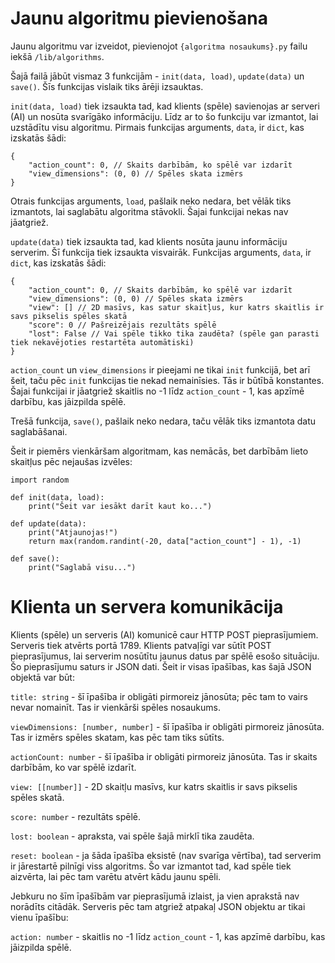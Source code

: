 # Jaunu algoritmu pievienošana

Jaunu algoritmu var izveidot, pievienojot ```{algoritma nosaukums}.py``` failu iekšā ```/lib/algorithms```.

Šajā failā jābūt vismaz 3 funkcijām - ```init(data, load)```, ```update(data)``` un ```save()```. Šīs funkcijas vislaik tiks ārēji izsauktas.

```init(data, load)``` tiek izsaukta tad, kad klients (spēle) savienojas ar serveri (AI) un nosūta svarīgāko informāciju. Līdz ar to šo funkciju var izmantot, lai uzstādītu visu algoritmu. Pirmais funkcijas arguments, ```data```, ir ```dict```, kas izskatās šādi:

```
{
    "action_count": 0, // Skaits darbībām, ko spēlē var izdarīt
    "view_dimensions": (0, 0) // Spēles skata izmērs
}
```

Otrais funkcijas arguments, ```load```, pašlaik neko nedara, bet vēlāk tiks izmantots, lai saglabātu algoritma stāvokli. Šajai funkcijai nekas nav jāatgriež.

```update(data)``` tiek izsaukta tad, kad klients nosūta jaunu informāciju serverim. Šī funkcija tiek izsaukta visvairāk. Funkcijas arguments, ```data```, ir ```dict```, kas izskatās šādi:

```
{
    "action_count": 0, // Skaits darbībām, ko spēlē var izdarīt
    "view_dimensions": (0, 0) // Spēles skata izmērs
    "view": [] // 2D masīvs, kas satur skaitļus, kur katrs skaitlis ir savs pikselis spēles skatā
    "score": 0 // Pašreizējais rezultāts spēlē
    "lost": False // Vai spēle tikko tika zaudēta? (spēle gan parasti tiek nekavējoties restartēta automātiski)
}
```

```action_count``` un ```view_dimensions``` ir pieejami ne tikai ```init``` funkcijā, bet arī šeit, taču pēc ```init``` funkcijas tie nekad nemainīsies. Tās ir būtībā konstantes. Šajai funkcijai ir jāatgriež skaitlis no -1 līdz ```action_count``` - 1, kas apzīmē darbību, kas jāizpilda spēlē.

Trešā funkcija, ```save()```, pašlaik neko nedara, taču vēlāk tiks izmantota datu saglabāšanai.

Šeit ir piemērs vienkāršam algoritmam, kas nemācās, bet darbībām lieto skaitļus pēc nejaušas izvēles:

```
import random

def init(data, load):
	print("Šeit var iesākt darīt kaut ko...")

def update(data):
	print("Atjaunojas!")
	return max(random.randint(-20, data["action_count"] - 1), -1)

def save():
	print("Saglabā visu...")
```

# Klienta un servera komunikācija

Klients (spēle) un serveris (AI) komunicē caur HTTP POST pieprasījumiem. Serveris tiek atvērts portā 1789. Klients patvaļīgi var sūtīt POST pieprasījumus, lai serverim nosūtītu jaunus datus par spēlē esošo situāciju. Šo pieprasījumu saturs ir JSON dati. Šeit ir visas īpašības, kas šajā JSON objektā var būt:

```title: string``` - šī īpašība ir obligāti pirmoreiz jānosūta; pēc tam to vairs nevar nomainīt. Tas ir vienkārši spēles nosaukums.

```viewDimensions: [number, number]``` - šī īpašība ir obligāti pirmoreiz jānosūta. Tas ir izmērs spēles skatam, kas pēc tam tiks sūtīts.

```actionCount: number``` - šī īpašība ir obligāti pirmoreiz jānosūta. Tas ir skaits darbībām, ko var spēlē izdarīt.

```view: [[number]]``` - 2D skaitļu masīvs, kur katrs skaitlis ir savs pikselis spēles skatā.

```score: number``` - rezultāts spēlē.

```lost: boolean``` - apraksta, vai spēle šajā mirklī tika zaudēta.

```reset: boolean``` - ja šāda īpašība eksistē (nav svarīga vērtība), tad serverim ir jārestartē pilnīgi viss algoritms. Šo var izmantot tad, kad spēle tiek aizvērta, lai pēc tam varētu atvērt kādu jaunu spēli.

Jebkuru no šīm īpašībām var pieprasījumā izlaist, ja vien aprakstā nav norādīts citādāk. Serveris pēc tam atgriež atpakaļ JSON objektu ar tikai vienu īpašību:

```action: number``` - skaitlis no -1 līdz ```action_count``` - 1, kas apzīmē darbību, kas jāizpilda spēlē.